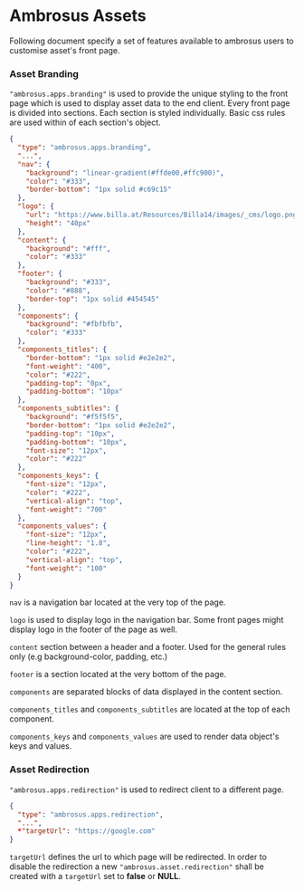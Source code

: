# Ambrosus Assets 
Following document specify a set of features available to ambrosus users to customise asset's front page.

### Asset Branding

`"ambrosus.apps.branding"` is used to provide the unique styling to the front page which is used to display asset data to the end client. Every front page is divided into sections. Each section is styled individually. Basic css rules are used within of each section's object.

```json
{
  "type": "ambrosus.apps.branding",
  "...",
  "nav": {
    "background": "linear-gradient(#ffde00,#ffc900)",
    "color": "#333",
    "border-bottom": "1px solid #c69c15"
  },
  "logo": {
    "url": "https://www.billa.at/Resources/Billa14/images/_cms/logo.png",
    "height": "40px"
  },
  "content": {
    "background": "#fff",
    "color": "#333"
  },
  "footer": {
    "background": "#333",
    "color": "#888",
    "border-top": "1px solid #454545"
  },
  "components": {
    "background": "#fbfbfb",
    "color": "#333"
  },
  "components_titles": {
    "border-bottom": "1px solid #e2e2e2",
    "font-weight": "400",
    "color": "#222",
    "padding-top": "0px",
    "padding-bottom": "10px"
  },
  "components_subtitles": {
    "background": "#f5f5f5",
    "border-bottom": "1px solid #e2e2e2",
    "padding-top": "10px",
    "padding-bottom": "10px",
    "font-size": "12px",
    "color": "#222"
  },
  "components_keys": {
    "font-size": "12px",
    "color": "#222",
    "vertical-align": "top",
    "font-weight": "700"
  },
  "components_values": {
    "font-size": "12px",
    "line-height": "1.8",
    "color": "#222",
    "vertical-align": "top",
    "font-weight": "100"
  }
}
```

`nav` is a navigation bar located at the very top of the page.

`logo` is used to display logo in the navigation bar. Some front pages might display logo in the footer of the page as well.

`content` section between a header and a footer. Used for the general rules only (e.g background-color, padding, etc.)

`footer` is a section located at the very bottom of the page.

`components` are separated blocks of data displayed in the content section.

`components_titles` and `components_subtitles` are located at the top of each component.

`components_keys` and `components_values` are used to render data object's keys and values.

### Asset Redirection

`"ambrosus.apps.redirection"` is used to redirect client to a different page.

```json
{
  "type": "ambrosus.apps.redirection",
  "...",
  *"targetUrl": "https://google.com"
}
```

`targetUrl` defines the url to which page will be redirected. In order to disable the redirection a new `"ambrosus.asset.redirection"` shall be created with a `targetUrl` set to **false** or **NULL**.